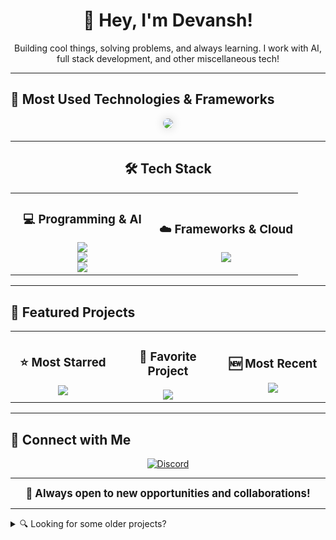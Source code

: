 <div align="center">
<h1>👋 Hey, I'm Devansh!</h1>
<p>Building cool things, solving problems, and always learning. I work with AI, full stack development, and other miscellaneous tech!</p>
</div>

---

## 🚀 Most Used Technologies & Frameworks
<div align="center" style="margin-bottom: 20px;">
<img src="https://github-readme-stats.vercel.app/api/top-langs/?username=DevT02&layout=compact&theme=tokyonight&bg_color=00000000&langs_count=10&hide_title=true" style="border-radius: 10px; box-shadow: 0px 0px 15px rgba(0, 0, 0, 0.2)" />
</div>

---

<div align="center">
<h2>🛠️ Tech Stack</h2>
</div>

<table align="center" width="100%">
<tr>
<td align="center" width="50%"><h3>💻 Programming & AI</h3>
<img src="https://skillicons.dev/icons?i=c,cpp,cs,python,java" /><br>
<img src="https://skillicons.dev/icons?i=mysql,ts,js,php,tailwind,sass" /><br>

<img src="https://skillicons.dev/icons?i=pytorch,tensorflow,opencv" />
</td>
<td align="center" width="50%"><h3>☁️ Frameworks & Cloud</h3>
<img src="https://skillicons.dev/icons?i=dotnet,nextjs,react,flask,docker,gcp" />
</td>
</tr>
</table>

---

## 🌟 Featured Projects
<div align="center">
<table>
<tr>
<td align="center" width="33%">
<h3>⭐ Most Starred</h3>
<a href="https://github.com/DevT02/Junk-Remover">
<img src="https://github-readme-stats.vercel.app/api/pin/?username=DevT02&repo=Junk-Remover&theme=tokyonight&bg_color=00000000" />
</a>
</td>
<td align="center" width="33%">
<h3>💖 Favorite Project</h3>
<a href="https://github.com/DevT02/notelify">
<img src="https://github-readme-stats.vercel.app/api/pin/?username=DevT02&repo=notelify&theme=tokyonight&bg_color=00000000" />
</a>
</td>
<td align="center" width="33%">
<h3>🆕 Most Recent</h3>
<a href="https://github.com/DevT02/qUALMS-website">
<img src="https://github-readme-stats.vercel.app/api/pin/?username=DevT02&repo=qUALMS-website&theme=tokyonight&bg_color=00000000" />
</a>
</td>
</tr>
</table>
</div>

---

## 📡 Connect with Me
<div align="center">
<a href="https://discord.com/users/619720540328034304" target="_blank">
<img src="https://skillicons.dev/icons?i=discord" alt="Discord" />
</a>
</div>

---

<div align="center" style="font-size: 1.2em; font-weight: bold;">
🚀 Always open to new opportunities and collaborations!
</div>

---

<details>
  <summary>🔍 Looking for some older projects?</summary>
  Some of my work from 5+ years ago can still be found <a href="https://github.com/imnobodyxd">here</a>. 🕵️ (good job this was super hidden)
</details>

